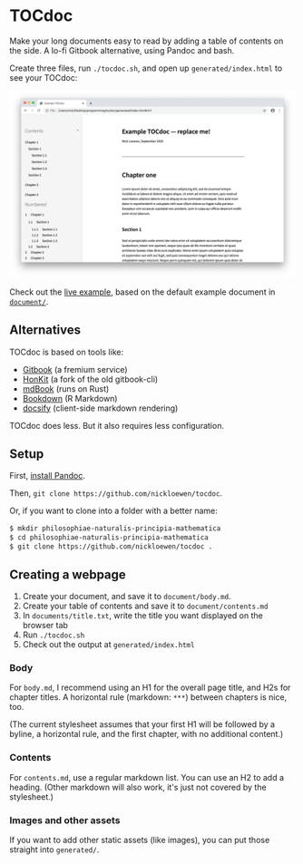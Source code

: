 # TOCdoc

Make your long documents easy to read by adding a table of contents on the side. A lo-fi Gitbook alternative, using Pandoc and bash.

Create three files, run `./tocdoc.sh`, and open up `generated/index.html` to see your TOCdoc:

![Screenshot showing an example TOCdoc](generated/screenshot.png)

Check out the [live example](https://nickloewen.github.io/tocdoc/), based on the default example document in [`document/`](https://github.com/nickloewen/tocdoc/tree/master/document).

## Alternatives

TOCdoc is based on tools like:

* [Gitbook](http://gitbook.com) (a fremium service)
* [HonKit](http://github.com/honkit/honkit) (a fork of the old gitbook-cli)
* [mdBook](https://github.com/rust-lang/mdBook) (runs on Rust)
* [Bookdown](https://bookdown.org) (R Markdown)
* [docsify](https://docsify.js.org/) (client-side markdown rendering)

TOCdoc does less. But it also requires less configuration.

## Setup

First, [install Pandoc](https://pandoc.org/installing.html).

Then, `git clone https://github.com/nickloewen/tocdoc`.

Or, if you want to clone into a folder with a better name:

	$ mkdir philosophiae-naturalis-principia-mathematica
	$ cd philosophiae-naturalis-principia-mathematica
	$ git clone https://github.com/nickloewen/tocdoc .

## Creating a webpage

1. Create your document, and save it to `document/body.md`.
2. Create your table of contents and save it to `document/contents.md`
3. In `documents/title.txt`, write the title you want displayed on the browser tab
4. Run `./tocdoc.sh`
5. Check out the output at `generated/index.html`

### Body

For `body.md`, I recommend using an H1 for the overall page title, and H2s for chapter titles. A horizontal rule (markdown: `***`) between chapters is nice, too.

(The current stylesheet assumes that your first H1 will be followed by a byline, a horizontal rule, and the first chapter, with no additional content.)

### Contents
For `contents.md`, use a regular markdown list. You can use an H2 to add a heading. (Other markdown will also work, it's just not covered by the stylesheet.)

### Images and other assets

If you want to add other static assets (like images), you can put those straight into `generated/`.
